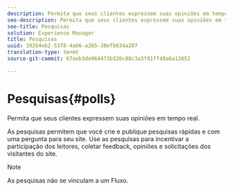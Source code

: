 ```yaml
---
description: Permita que seus clientes expressem suas opiniões em tempo real.
seo-description: Permita que seus clientes expressem suas opiniões em tempo real.
seo-title: Pesquisas
solution: Experience Manager
title: Pesquisas
uuid: 19264eb2-53f8-4a66-a265-38efb634a207
translation-type: tm+mt
source-git-commit: 67aeb3de964473b326c88c3a3f81ff48a6a12652

---
```



# Pesquisas{#polls}

Permita que seus clientes expressem suas opiniões em tempo real.

As pesquisas permitem que você crie e publique pesquisas rápidas e com uma pergunta para seu site. Use as pesquisas para incentivar a participação dos leitores, coletar feedback, opiniões e solicitações dos visitantes do site.

>[!NOTE]
>
>As pesquisas não se vinculam a um Fluxo.

